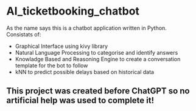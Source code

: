 # AI_ticketbooking_chatbot
As the name says this is a chatbot application written in Python.<br>
Consistats of:
<ul>
  <li>Graphical Interface using kivy library</li>
  <li>Natural Language Processing to categorise and identify answers</li>
  <li>Knowladge Based and Reasoning Engine to create a conversation template for the bot to follow</li>
  <li>kNN to predict possible delays based on historical data</li>
</ul>
<h2>This project was created before ChatGPT so no artificial help was used to complete it!
